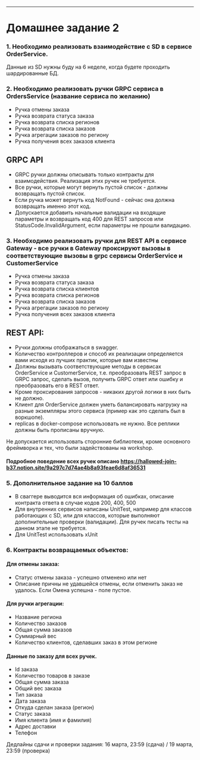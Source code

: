 ***
# Домашнее задание 2

### 1. Необходимо реализовать взаимодействие с SD в сервисе OrderService.
Данные из SD нужны буду на 6 неделе, когда будете проходить шардированные БД.

### 2. Необходимо реализовать ручки GRPC сервиса в OrdersService (название сервиса по желанию)

- Ручка отмены заказа
- Ручка возврата статуса заказа
- Ручка возврата списка регионов
- Ручка возврата списка заказов
- Ручка агрегации заказов по региону
- Ручка получения всех заказов клиента

## GRPC API

- GRPC ручки должны описывать только контракты для взаимодействия. Реализация этих ручек не требуется.
- Все ручки, которые могут вернуть пустой список - должны возвращать пустой список.
- Если ручка может вернуть код NotFound - сейчас она должна возвращать именно этот код.
- Допускается добавить начальные валидации на входящие параметры и возвращать код 400 для REST запросов или StatusCode.InvalidArgument, если параметры не прошли валидацию.

### 3. Необходимо реализовать ручки для REST API в сервисе Gateway - все ручки в Gateway проксируют вызовы в соответствующие вызовы в grpc сервисы OrderService и CustomerService

- Ручка отмены заказа
- Ручка возврата статуса заказа
- Ручка возврата списка клиентов
- Ручка возврата списка регионов
- Ручка возврата списка заказов
- Ручка агрегации заказов по региону
- Ручка получения всех заказов клиента

## REST API:

- Ручки должны отображаться в swagger.
- Количество контроллеров и способ их реализации определяется вами исходя из лучших практик, которые вам известны
- Должны вызывать соответствующие методы в сервисах OrderService и CustomerService, т.е. преобразовать REST запрос в GRPC запрос, сделать вызов, получить GRPC ответ или ошибку и преобразовать его в REST ответ.
- Кроме проксирования запросов - никаких другой логики в них быть не должно.
- Клиент для OrderService должен уметь балансировать нагрузку на разные экземпляры этого сервиса (пример как это сделать был в воркшопе).
- replicas в docker-compose использовать не нужно. Все реплики должны быть прописаны вручную.

Не допускается использовать сторонние библиотеки, кроме основного фреймворка и тех, что были задействованы на workshop.

#### Подробное поведение всех ручек описано https://hallowed-join-b37.notion.site/9a297c7d74ae4b8a93feae6d8af36531

### 5. Дополнительное задание на 10 баллов
- В сваггере выводится вся информация об ошибках, описание контракта ответа в случае кодов 200, 400, 500
- Для внутренних сервисов написаны UnitTest, например для классов работающих с SD, или для классов, которые выполняют дополнительные проверки (валидации). Для ручек писать тесты на данном этапе не требуется.
- Для UnitTest использовать xUnit

### 6. Контракты возвращаемых объектов:

#### Для отмены заказа:

* Статус отмены заказа - успешно отменено или нет
* Описание причны не удавшейся отмены, если отменить заказ не удалось. Если Омена успешна - поле пустое.

#### Для ручки агрегации:

* Название региона
* Количество заказов
* Общая сумма заказов
* Суммарный вес
* Количество клиентов, сделавших заказ в этом регионе

#### Данные по заказу для всех ручек.

* Id заказа
* Количество товаров в заказе
* Общая сумма заказа
* Общий вес заказа
* Тип заказа
* Дата заказа
* Откуда сделан заказа (регион)
* Статус заказа
* Имя клиента (имя и фамилия)
* Адрес доставки
* Телефон

Дедлайны сдачи и проверки задания: 16 марта, 23:59 (сдача) / 19 марта, 23:59 (проверка)